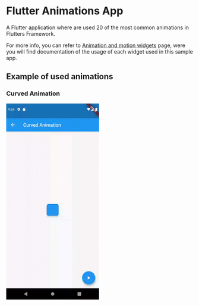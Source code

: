 # Flutter Animations App

A Flutter application where are used 20 of the most common animations in Flutters Framework.

For more info, you can refer to [Animation and motion widgets](https://flutter.dev/docs/development/ui/widgets/animation) 
page, were you will find documentation of the usage of each widget used in this sample app.

## Example of used animations

### Curved Animation

[<img src="/gifs/curved_animation.gif" width="250"/>](/gifs/curved_animation.gif)
